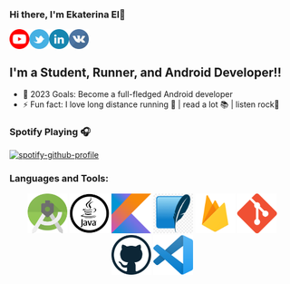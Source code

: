

### Hi there, I'm Ekaterina El👋
[<img align="left" alt="Ekaterina-El | YouTube" width="35px" src="https://raw.githubusercontent.com/Ekaterina-El/Ekaterina-El/master/youtube.svg" />](https://www.youtube.com/channel/UC88m-nmyByKL1VGt8rkCA2g)
[<img align="left" alt="Ekaterina-El | Twitter" width="35px" src="https://raw.githubusercontent.com/Ekaterina-El/Ekaterina-El/master/twitter.png" />](https://twitter.com/Ekaterina_Elka)
[<img align="left" alt="Ekaterina-El | LinkedIn" width="35px" src="https://raw.githubusercontent.com/Ekaterina-El/Ekaterina-El/master/linkedin.png" />](https://www.linkedin.com/in/ekatarina-el-848a51215/)
[<img align="left" alt="Ekaterina-El | Instagram" width="35px" src="https://raw.githubusercontent.com/Ekaterina-El/Ekaterina-El/master/vk.png" />](https://vk.com/k.elshina00075)
<br />
<br />

## I'm a Student, Runner, and Android Developer!!
- 🥅 2023 Goals: Become a full-fledged Android developer
- ⚡ Fun fact: I love long distance running :running: | read a lot :books: | listen rock🤘




### Spotify Playing 🎧

[![spotify-github-profile](https://spotify-github-profile.vercel.app/api/view?uid=317wobzusvqzlm4yf3efi2it5fwu&cover_image=true&theme=novatorem)](https://github.com/kittinan/spotify-github-profile)



### Languages and Tools:

<p align="center">
	<img title="Android Studio" alt="Android Studio" src="https://raw.githubusercontent.com/Ekaterina-El/Ekaterina-El/master/Android-Studio.png" width="70" height="70" />
	<img title="Java" alt="Java" src="https://raw.githubusercontent.com/Ekaterina-El/Ekaterina-El/master/java.png" width="70" height="70" />
	<img title="Kotlin" alt="Kotlin" src="https://raw.githubusercontent.com/Ekaterina-El/Ekaterina-El/master/kotlin.png" width="70" height="70" />
	<img title="SQLite" alt="SQLite" src="https://raw.githubusercontent.com/Ekaterina-El/Ekaterina-El/master/sqlite.png" width="70" height="70" />
	<img title="Firebase" alt="Firebase" src="https://raw.githubusercontent.com/Ekaterina-El/Ekaterina-El/master/firebase.png" width="70" height="70" />
	<img title="Git" alt="Git" src="https://raw.githubusercontent.com/Ekaterina-El/Ekaterina-El/master/git.png" width="70" height="70" />
	<img title="GitHub" alt="GitHub" src="https://raw.githubusercontent.com/Ekaterina-El/Ekaterina-El/master/github.png" width="70" height="70" />
	<img title="Visual Studio Code" alt="Visual Studio Code" src="https://raw.githubusercontent.com/Ekaterina-El/Ekaterina-El/master/vscode.png" width="70" height="70" />
</p>
<br />
